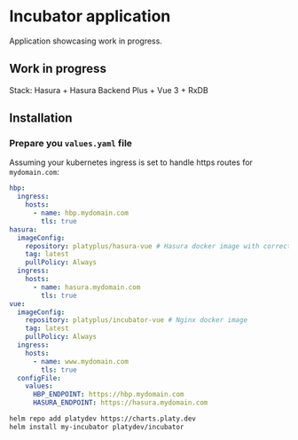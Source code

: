 # Incubator application

Application showcasing work in progress.

## Work in progress

Stack: Hasura + Hasura Backend Plus + Vue 3 + RxDB

## Installation

### Prepare you `values.yaml` file

Assuming your kubernetes ingress is set to handle https routes for `mydomain.com`:

```yaml
hbp:
  ingress:
    hosts:
      - name: hbp.mydomain.com
        tls: true
hasura:
  imageConfig:
    repository: platyplus/hasura-vue # Hasura docker image with correct migrations/metadata
    tag: latest
    pullPolicy: Always
  ingress:
    hosts:
      - name: hasura.mydomain.com
        tls: true
vue:
  imageConfig:
    repository: platyplus/incubator-vue # Nginx docker image
    tag: latest
    pullPolicy: Always
  ingress:
    hosts:
      - name: www.mydomain.com
        tls: true
  configFile:
    values:
      HBP_ENDPOINT: https://hbp.mydomain.com
      HASURA_ENDPOINT: https://hasura.mydomain.com
```

```sh
helm repo add platydev https://charts.platy.dev
helm install my-incubator platydev/incubator
```
